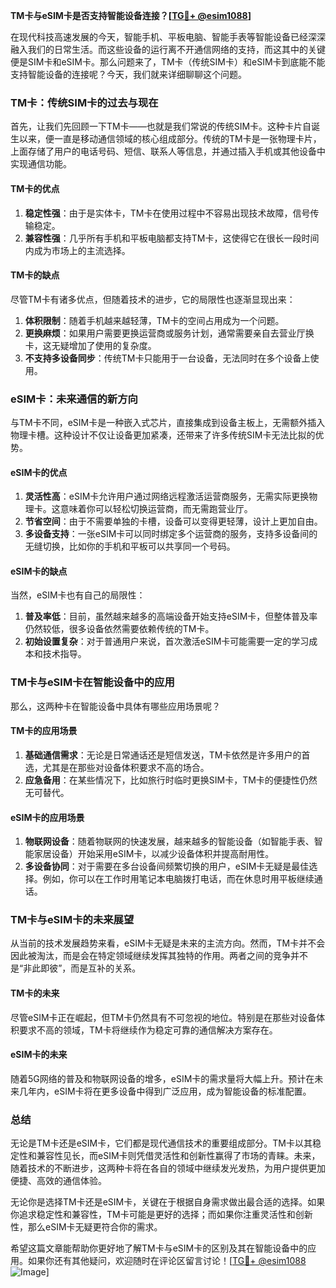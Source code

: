 **TM卡与eSIM卡是否支持智能设备连接？[[TG💪+ @esim1088](https://t.me/s/esim1088)]**

在现代科技高速发展的今天，智能手机、平板电脑、智能手表等智能设备已经深深融入我们的日常生活。而这些设备的运行离不开通信网络的支持，而这其中的关键便是SIM卡和eSIM卡。那么问题来了，TM卡（传统SIM卡）和eSIM卡到底能不能支持智能设备的连接呢？今天，我们就来详细聊聊这个问题。

### TM卡：传统SIM卡的过去与现在

首先，让我们先回顾一下TM卡——也就是我们常说的传统SIM卡。这种卡片自诞生以来，便一直是移动通信领域的核心组成部分。传统的TM卡是一张物理卡片，上面存储了用户的电话号码、短信、联系人等信息，并通过插入手机或其他设备中实现通信功能。

#### TM卡的优点
1. **稳定性强**：由于是实体卡，TM卡在使用过程中不容易出现技术故障，信号传输稳定。
2. **兼容性强**：几乎所有手机和平板电脑都支持TM卡，这使得它在很长一段时间内成为市场上的主流选择。

#### TM卡的缺点
尽管TM卡有诸多优点，但随着技术的进步，它的局限性也逐渐显现出来：
1. **体积限制**：随着手机越来越轻薄，TM卡的空间占用成为一个问题。
2. **更换麻烦**：如果用户需要更换运营商或服务计划，通常需要亲自去营业厅换卡，这无疑增加了使用的复杂度。
3. **不支持多设备同步**：传统TM卡只能用于一台设备，无法同时在多个设备上使用。

### eSIM卡：未来通信的新方向

与TM卡不同，eSIM卡是一种嵌入式芯片，直接集成到设备主板上，无需额外插入物理卡槽。这种设计不仅让设备更加紧凑，还带来了许多传统SIM卡无法比拟的优势。

#### eSIM卡的优点
1. **灵活性高**：eSIM卡允许用户通过网络远程激活运营商服务，无需实际更换物理卡。这意味着你可以轻松切换运营商，而无需跑营业厅。
2. **节省空间**：由于不需要单独的卡槽，设备可以变得更轻薄，设计上更加自由。
3. **多设备支持**：一张eSIM卡可以同时绑定多个运营商的服务，支持多设备间的无缝切换，比如你的手机和平板可以共享同一个号码。

#### eSIM卡的缺点
当然，eSIM卡也有自己的局限性：
1. **普及率低**：目前，虽然越来越多的高端设备开始支持eSIM卡，但整体普及率仍然较低，很多设备依然需要依赖传统的TM卡。
2. **初始设置复杂**：对于普通用户来说，首次激活eSIM卡可能需要一定的学习成本和技术指导。

### TM卡与eSIM卡在智能设备中的应用

那么，这两种卡在智能设备中具体有哪些应用场景呢？

#### TM卡的应用场景
1. **基础通信需求**：无论是日常通话还是短信发送，TM卡依然是许多用户的首选，尤其是在那些对设备体积要求不高的场合。
2. **应急备用**：在某些情况下，比如旅行时临时更换SIM卡，TM卡的便捷性仍然无可替代。

#### eSIM卡的应用场景
1. **物联网设备**：随着物联网的快速发展，越来越多的智能设备（如智能手表、智能家居设备）开始采用eSIM卡，以减少设备体积并提高耐用性。
2. **多设备协同**：对于需要在多台设备间频繁切换的用户，eSIM卡无疑是最佳选择。例如，你可以在工作时用笔记本电脑拨打电话，而在休息时用平板继续通话。

### TM卡与eSIM卡的未来展望

从当前的技术发展趋势来看，eSIM卡无疑是未来的主流方向。然而，TM卡并不会因此被淘汰，而是会在特定领域继续发挥其独特的作用。两者之间的竞争并不是“非此即彼”，而是互补的关系。

#### TM卡的未来
尽管eSIM卡正在崛起，但TM卡仍然具有不可忽视的地位。特别是在那些对设备体积要求不高的领域，TM卡将继续作为稳定可靠的通信解决方案存在。

#### eSIM卡的未来
随着5G网络的普及和物联网设备的增多，eSIM卡的需求量将大幅上升。预计在未来几年内，eSIM卡将在更多设备中得到广泛应用，成为智能设备的标准配置。

### 总结

无论是TM卡还是eSIM卡，它们都是现代通信技术的重要组成部分。TM卡以其稳定性和兼容性见长，而eSIM卡则凭借灵活性和创新性赢得了市场的青睐。未来，随着技术的不断进步，这两种卡将在各自的领域中继续发光发热，为用户提供更加便捷、高效的通信体验。

无论你是选择TM卡还是eSIM卡，关键在于根据自身需求做出最合适的选择。如果你追求稳定性和兼容性，TM卡可能是更好的选择；而如果你注重灵活性和创新性，那么eSIM卡无疑更符合你的需求。

希望这篇文章能帮助你更好地了解TM卡与eSIM卡的区别及其在智能设备中的应用。如果你还有其他疑问，欢迎随时在评论区留言讨论！[[TG💪+ @esim1088](https://t.me/s/esim1088) ![Image](https://i.postimg.cc/4NQfJmqS/Snipaste-2025-05-13-00-14-12.png)]